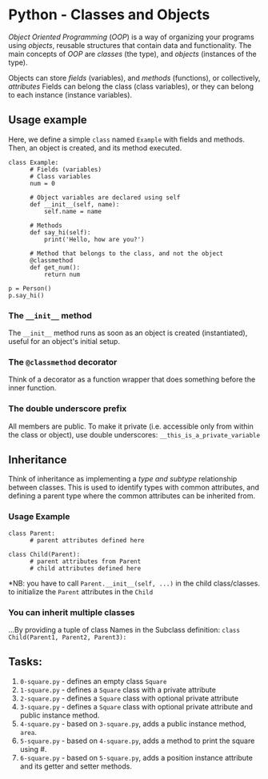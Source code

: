 # Python - Classes and Objects
*Object Oriented Programming* (*OOP*) is a way of organizing your programs using *objects*, reusable structures that contain data and functionality. The main concepts of *OOP* are *classes* (the type), and *objects* (instances of the type).

Objects can store *fields* (variables), and *methods* (functions), or collectively, *attributes*
Fields can belong the class (class variables), or they can belong to each instance (instance variables).

## Usage example
Here, we define a simple `class` named `Example` with fields and methods. Then, an object is created, and its method executed.
```
class Example:
      # Fields (variables)
      # Class variables
      num = 0

      # Object variables are declared using self
      def __init__(self, name):
      	  self.name = name
      
      # Methods
      def say_hi(self):
      	  print('Hello, how are you?')

      # Method that belongs to the class, and not the object
      @classmethod
      def get_num():
      	  return num

p = Person()
p.say_hi()
```

### The `__init__` method
The `__init__` method runs as soon as an object is created (instantiated), useful for an object's initial setup.

### The `@classmethod` decorator
Think of a decorator as a function wrapper that does something before the inner function.

### The double underscore prefix
All members are public. To make it private (i.e. accessible only from within the class or object), use double underscores: `__this_is_a_private_variable`

## Inheritance
Think of inheritance as implementing a *type and subtype* relationship between classes. This is used to identify types with common attributes, and defining a parent type where the common attributes can be inherited from.
### Usage Example
```
class Parent:
      # parent attributes defined here

class Child(Parent):
      # parent attributes from Parent
      # child attributes defined here
```
*NB: you have to call `Parent.__init__(self, ...)` in the child class/classes. to initialize the `Parent` attributes in the `Child`

### You can inherit multiple classes
...By providing a tuple of class Names in the Subclass definition:
`class Child(Parent1, Parent2, Parent3):`

## Tasks:
1. `0-square.py` - defines an empty class `Square`
2. `1-square.py` - defines a `Square` class with a private attribute
3. `2-square.py` - defines a `Square` class with optional private attribute
4. `3-square.py` - defines a `Square` class with optional private attribute and public instance method.
5. `4-square.py` - based on `3-square.py`, adds a public instance method, `area`.
6. `5-square.py` - based on `4-square.py`, adds a method to print the square using #.
7. `6-square.py` - based on `5-square.py`, adds a position instance attribute and its getter and setter methods.
